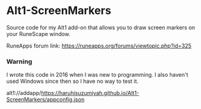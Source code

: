 # Alt1-ScreenMarkers
Source code for my Alt1 add-on that allows you to draw screen markers on your RuneScape window.

RuneApps forum link: https://runeapps.org/forums/viewtopic.php?id=325

### Warning
I wrote this code in 2016 when I was new to programming. I also haven't used Windows since then so I have no way to test it.

alt1://addapp/https://haruhisuzumiyah.github.io/Alt1-ScreenMarkers/appconfig.json
